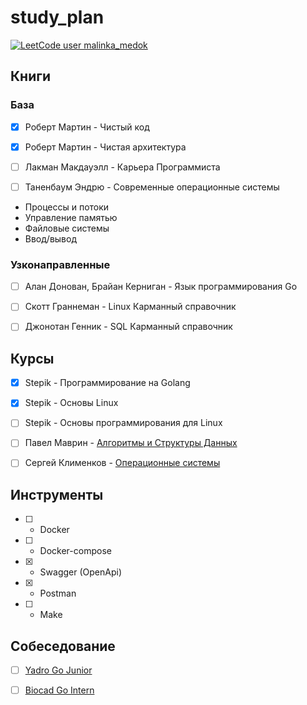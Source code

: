 # study_plan

[![LeetCode user malinka_medok](https://img.shields.io/badge/dynamic/json?style=for-the-badge&labelColor=black&color=%23ffa116&label=Solved&query=solvedOverTotal&url=https%3A%2F%2Fbadge.xyli.tech/%2Fapi%2Fusers%2Fmalinka_medok&logo=leetcode&logoColor=yellow)](https://leetcode.com/malinka_medok/)

## Книги

### База

- [x] Роберт Мартин - Чистый код

- [x] Роберт Мартин - Чистая архитектура

- [ ] Лакман Макдауэлл - Карьера Программиста

- [ ] Таненбаум Эндрю - Современные операционные системы
* Процессы и потоки
* Управление памятью
* Файловые системы
* Ввод/вывод

### Узконаправленные

- [ ] Алан Донован, Брайан Керниган - Язык программирования Go

- [ ] Скотт Граннеман - Linux Карманный справочник

- [ ] Джонотан Генник - SQL Карманный справочник

## Курсы

- [x] Stepik - Программирование на Golang

- [x] Stepik - Основы Linux

- [ ] Stepik - Основы программирования для Linux

- [ ] Павел Маврин - [Алгоритмы и Структуры Данных](https://www.youtube.com/watch?v=8BniwdaAUMc&list=PLrS21S1jm43jz48qjdfYNpuIPgL3lNJ_o&ab_channel=PavelMavrin)

- [ ] Сергей Клименков - [Операционные системы](https://www.youtube.com/playlist?list=PLBWafxh1dFuyGGcWXmR_EngRkoUWvDFJi)

## Инструменты

- [ ] - Docker

- [ ] - Docker-compose

- [x] - Swagger (OpenApi)

- [x] - Postman

- [ ] - Make

## Собеседование

- [ ] [Yadro Go Junior](/interview_questions/yadro_go_junior.md)

- [ ] [Biocad Go Intern](/interview_questions/biocad_go_intern.md)
